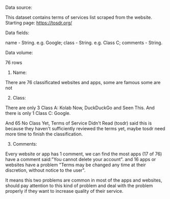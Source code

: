 
Data source: 

This dataset contains terms of services list scraped from the website. Starting page: https://tosdr.org/

Data fields: 

name - String. e.g. Google; 
class - String. e.g. Class C; 
comments - String.

Data volume: 

76 rows

1. Name:

There are 76 classificated websites and apps, some are famous some are not


2. Class:

There are only 3 Class A: Kolab Now, DuckDuckGo and Seen This. And there is only 1 Class C: Google.

And 65 No Class Yet, Terms of Service Didn't Read (tosdr) said this is because they haven't sufficiently reviewed the terms yet, maybe tosdr need more time to finish the classification.

3. Comments:

Every website or app has 1 comment, we can find the most apps (17 of 76) have a comment said:"You cannot delete your account". and 16 apps or websites have a problem "Terms may be changed any time at their discretion, without notice to the user".

It means this two problems are common in most of the apps and websites, should pay attention to this kind of problem and deal with the problem properly if they want to increase quality of their service.

